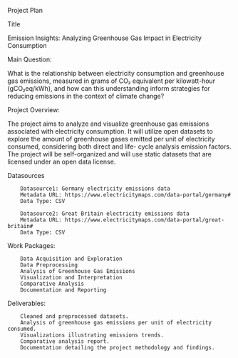 Project Plan

Title

Emission Insights: Analyzing Greenhouse Gas Impact in Electricity Consumption

Main Question:

 What is the relationship between electricity consumption and greenhouse gas emissions, measured in grams of CO₂ equivalent per            kilowatt-hour (gCO₂eq/kWh), and how can this understanding inform strategies for reducing emissions in the context of climate             change?

Project Overview:

 The project aims to analyze and visualize greenhouse gas emissions associated with electricity consumption. It will utilize open          datasets to explore the amount of greenhouse gases emitted per unit of electricity consumed, considering both direct and life-            cycle analysis emission factors. The project will be self-organized and will use static datasets that are licensed under an open          data license.

Datasources
       
        Datasource1: Germany electricity emissions data 
        Metadata URL: https://www.electricitymaps.com/data-portal/germany# 
        Data Type: CSV

        Datasource2: Great Britain electricity emissions data
        Metadata URL: https://www.electricitymaps.com/data-portal/great-britain#
        Data Type: CSV


Work Packages:

        Data Acquisition and Exploration
        Data Preprocessing
        Analysis of Greenhouse Gas Emissions
        Visualization and Interpretation
        Comparative Analysis
        Documentation and Reporting

Deliverables:

        Cleaned and preprocessed datasets.
        Analysis of greenhouse gas emissions per unit of electricity consumed.
        Visualizations illustrating emissions trends.
        Comparative analysis report.
        Documentation detailing the project methodology and findings.
